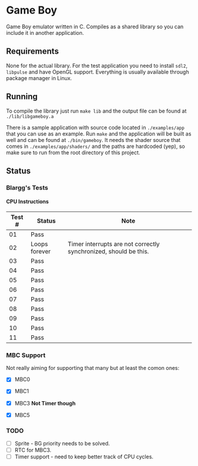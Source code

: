 # Game Boy

Game Boy emulator written in C. Compiles as a shared library so you can include it in another application.

## Requirements

None for the actual library. For the test application you need to install `sdl2`, `libpulse` and have OpenGL support. Everything is usually available through package manager in Linux.


## Running

To compile the library just run `make lib` and the output file can be found at `./lib/libgameboy.a`

There is a sample application with source code located in `./examples/app` that you can use as an example. Run `make` and the application will be built as well and can be found at `./bin/gameboy`. It needs the shader source that comes in `./examples/app/shaders/` and the paths are hardcoded (yep), so make sure to run from the root directory of this project.

## Status

### Blargg's Tests

#### CPU Instructions

| Test # | Status        | Note                               |
|--------|---------------|------------------------------------|
| 01     | Pass          |  |
| 02     | Loops forever | Timer interrupts are not correctly synchronized, should be this. |
| 03     | Pass          |  |
| 04     | Pass          |  |
| 05     | Pass          |  |
| 06     | Pass          |  |
| 07     | Pass          |  |
| 08     | Pass          |  |
| 09     | Pass          |  |
| 10     | Pass          |  |
| 11     | Pass          |  |


### MBC Support

Not really aiming for supporting that many but at least the comon ones:

* [x] MBC0
* [x] MBC1
* [x] MBC3 **Not Timer though**
* [x] MBC5


### TODO

* [ ] Sprite - BG priority needs to be solved.
* [ ] RTC for MBC3.
* [ ] Timer support - need to keep better track of CPU cycles.
